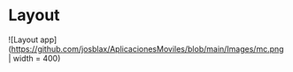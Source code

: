 # Layout

![Layout app](https://github.com/josblax/AplicacionesMoviles/blob/main/Images/mc.png | width = 400)
